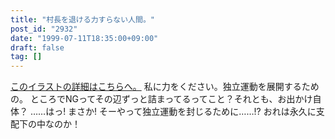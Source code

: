 ```yaml
---
title: "村長を退ける力すらない人間。"
post_id: "2932"
date: "1999-07-11T18:35:00+09:00"
draft: false
tag: []
---
```



[このイラストの詳細はこちらへ。](/banrei) 私に力をください。独立運動を展開するための。 ところでNGってその辺ずっと詰まってるってこと？それとも、お出かけ自体？ ……はっ! まさか! そーやって独立運動を封じるために……!? おれは永久に支配下の中なのか！
